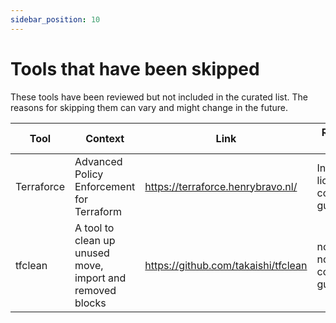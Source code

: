 ```yaml
---
sidebar_position: 10
---
```


# Tools that have been skipped

These tools have been reviewed but not included in the curated list. The reasons for skipping them can vary and might change in the future.


| Tool | Context |Link | Reason for skipping |
|---|---|---|---|
| Terraforce | Advanced Policy Enforcement for Terraform | https://terraforce.henrybravo.nl/ | Incompatible license, no contributions guidelines |
| tfclean | A tool to clean up unused move, import and removed blocks | https://github.com/takaishi/tfclean |  no license, no contribution guidelines |
